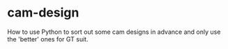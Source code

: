 # cam-design
How to use Python to sort out some cam designs in advance and only use the 'better' ones for GT suit.
